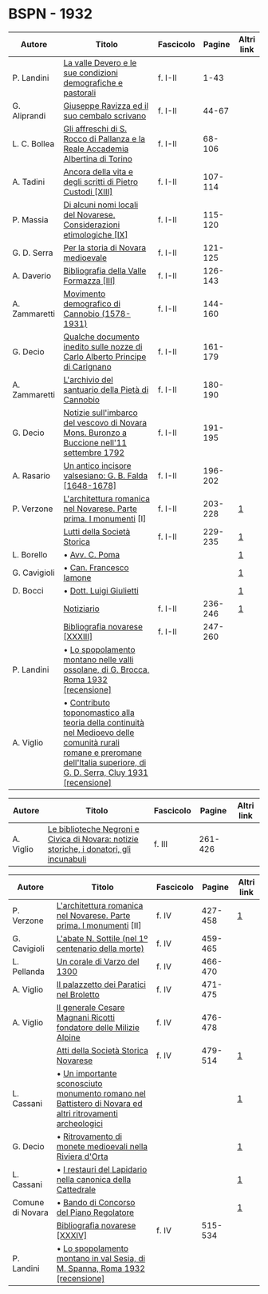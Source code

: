 # BSPN - 1932

| Autore        | Titolo                                                                                                                                                                                                                           | Fascicolo | Pagine  | Altri link                                             |
|---------------|----------------------------------------------------------------------------------------------------------------------------------------------------------------------------------------------------------------------------------|-----------|---------|--------------------------------------------------------|
| P. Landini    | [La valle Devero e le sue condizioni demografiche e pastorali](https://en.calameo.com/read/00726073579a316982ffe)                                                                                                                | f. I-II   | 1-43    |                                                        |
| G. Aliprandi  | [Giuseppe Ravizza ed il suo cembalo scrivano](https://en.calameo.com/read/00726073579a316982ffe)                                                                                                                                 | f. I-II   | 44-67   |                                                        |
| L. C. Bollea  | [Gli affreschi di S. Rocco di Pallanza e la Reale Accademia Albertina di Torino](https://en.calameo.com/read/00726073579a316982ffe)                                                                                              | f. I-II   | 68-106  |                                                        |
| A. Tadini     | [Ancora della vita e degli scritti di Pietro Custodi [XIII]](https://en.calameo.com/read/00726073579a316982ffe)                                                                                                                  | f. I-II   | 107-114 |                                                        |
| P. Massia     | [Di alcuni nomi locali del Novarese. Considerazioni etimologiche [IX]](https://en.calameo.com/read/00726073579a316982ffe)                                                                                                        | f. I-II   | 115-120 |                                                        |
| G. D. Serra   | [Per la storia di Novara medioevale](https://en.calameo.com/read/00726073579a316982ffe)                                                                                                                                          | f. I-II   | 121-125 |                                                        |
| A. Daverio    | [Bibliografia della Valle Formazza [III]](https://en.calameo.com/read/00726073579a316982ffe)                                                                                                                                     | f. I-II   | 126-143 |                                                        |
| A. Zammaretti | [Movimento demografico di Cannobio (1578-1931)](https://en.calameo.com/read/00726073579a316982ffe)                                                                                                                               | f. I-II   | 144-160 |                                                        |
| G. Decio      | [Qualche documento inedito sulle nozze di Carlo Alberto Principe di Carignano](https://en.calameo.com/read/00726073579a316982ffe)                                                                                                | f. I-II   | 161-179 |                                                        |
| A. Zammaretti | [L'archivio del santuario della Pietà di Cannobio](https://en.calameo.com/read/00726073579a316982ffe)                                                                                                                            | f. I-II   | 180-190 |                                                        |
| G. Decio      | [Notizie sull'imbarco del vescovo di Novara Mons. Buronzo a Buccione nell'11 settembre 1792](https://en.calameo.com/read/00726073579a316982ffe)                                                                                  | f. I-II   | 191-195 |                                                        |
| A. Rasario    | [Un antico incisore valsesiano: G. B. Falda [1648-1678]](https://en.calameo.com/read/00726073579a316982ffe)                                                                                                                      | f. I-II   | 196-202 |                                                        |
| P. Verzone    | [L'architettura romanica nel Novarese. Parte prima. I monumenti](http://www.ssno.it/BSPNo/bspn_aromnov.html#XXVI1) [I]                                                                                                           | f. I-II   | 203-228 | [1](https://en.calameo.com/read/00726073579a316982ffe) |
|               | [Lutti della Società Storica](http://www.ssno.it/BSPNo/bspn_not32.html#321a)                                                                                                                                                     | f. I-II   | 229-235 | [1](https://en.calameo.com/read/00726073579a316982ffe) |
| L. Borello    | • [Avv. C. Poma](http://www.ssno.it/BSPNo/bspn_not32.html#321P)                                                                                                                                                                  |           |         | [1](https://en.calameo.com/read/00726073579a316982ffe) |
| G. Cavigioli  | • [Can. Francesco Iamone](http://www.ssno.it/BSPNo/bspn_not32.html#321I)                                                                                                                                                         |           |         | [1](https://en.calameo.com/read/00726073579a316982ffe) |
| D. Bocci      | • [Dott. Luigi Giulietti](http://www.ssno.it/BSPNo/bspn_not32.html#321G)                                                                                                                                                         |           |         | [1](https://en.calameo.com/read/00726073579a316982ffe) |
|               | [Notiziario](http://www.ssno.it/BSPNo/bspn_not32.html#321b)                                                                                                                                                                      | f. I-II   | 236-246 | [1](https://en.calameo.com/read/00726073579a316982ffe) |
|               | [Bibliografia novarese [XXXIII]](https://en.calameo.com/read/00726073579a316982ffe)                                                                                                                                              | f. I-II   | 247-260 |                                                        |
| P. Landini    | • [Lo spopolamento montano nelle valli ossolane, di G. Brocca, Roma 1932 [recensione]](https://en.calameo.com/read/00726073579a316982ffe)                                                                                        |           |         |                                                        |
| A. Viglio     | • [Contributo toponomastico alla teoria della continuità nel Medioevo delle comunità rurali romane e preromane dell'Italia superiore, di G. D. Serra, Cluy 1931 [recensione]](https://en.calameo.com/read/00726073579a316982ffe) |           |         |                                                        |

| Autore    | Titolo                                                                                                                                       | Fascicolo | Pagine  | Altri link |
|-----------|----------------------------------------------------------------------------------------------------------------------------------------------|-----------|---------|------------|
| A. Viglio | [Le biblioteche Negroni e Civica di Novara: notizie storiche, i donatori, gli incunabuli](https://en.calameo.com/read/00726073587790f22257e) | f. III    | 261-426 |            |

| Autore           | Titolo                                                                                                                                                       | Fascicolo | Pagine  | Altri link                                             |
|------------------|--------------------------------------------------------------------------------------------------------------------------------------------------------------|-----------|---------|--------------------------------------------------------|
| P. Verzone       | [L'architettura romanica nel Novarese. Parte prima. I monumenti](http://www.ssno.it/BSPNo/bspn_aromnov.html#XXVI2) [II]                                      | f. IV     | 427-458 | [1](https://en.calameo.com/read/0072607353af3ec5090f0) |
| G. Cavigioli     | [L'abate N. Sottile (nel 1º centenario della morte)](https://en.calameo.com/read/0072607353af3ec5090f0)                                                      | f. IV     | 459-465 |                                                        |
| L. Pellanda      | [Un corale di Varzo del 1300](https://en.calameo.com/read/0072607353af3ec5090f0)                                                                             | f. IV     | 466-470 |                                                        |
| A. Viglio        | [Il palazzetto dei Paratici nel Broletto](https://en.calameo.com/read/0072607353af3ec5090f0)                                                                 | f. IV     | 471-475 |                                                        |
| A. Viglio        | [Il generale Cesare Magnani Ricotti fondatore delle Milizie Alpine](https://en.calameo.com/read/0072607353af3ec5090f0)                                       | f. IV     | 476-478 |                                                        |
|                  | [Atti della Società Storica Novarese](http://www.ssno.it/BSPNo/bspn_not32.html#324)                                                                          | f. IV     | 479-514 | [1](https://en.calameo.com/read/0072607353af3ec5090f0) |
| L. Cassani       | • [Un importante sconosciuto monumento romano nel Battistero di Novara ed altri ritrovamenti archeologici](http://www.ssno.it/BSPNo/bspn_not32.html#324batt) |           |         | [1](https://en.calameo.com/read/0072607353af3ec5090f0) |
| G. Decio         | • [Ritrovamento di monete medioevali nella Riviera d'Orta](http://www.ssno.it/BSPNo/bspn_not32.html#324or)                                                   |           |         | [1](https://en.calameo.com/read/0072607353af3ec5090f0) |
| L. Cassani       | • [I restauri del Lapidario nella canonica della Cattedrale](http://www.ssno.it/BSPNo/bspn_not32.html#324catt)                                               |           |         | [1](https://en.calameo.com/read/0072607353af3ec5090f0) |
| Comune di Novara | • [Bando di Concorso del Piano Regolatore](http://www.ssno.it/BSPNo/bspn_not32.html#324PRG)                                                                  |           |         | [1](https://en.calameo.com/read/0072607353af3ec5090f0) |
|                  | [Bibliografia novarese [XXXIV]](https://en.calameo.com/read/0072607353af3ec5090f0)                                                                           | f. IV     | 515-534 |                                                        |
| P. Landini       | • [Lo spopolamento montano in val Sesia, di M. Spanna, Roma 1932 [recensione]](https://en.calameo.com/read/0072607353af3ec5090f0)                            |           |         |                                                        |
